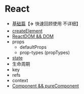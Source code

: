# React
- [基础篇](./基础.md)【✈️ 快速回顾使用 不详细】
- [createElement](./createElement.md)
- [ReactDOM && DOM](./ReactDOM.md)
- props
  - defaultProps
  - prop-types (propTypes)
- [state](./state.md)
- 生命周期
- key
- refs
- context
- [Component && pureComponent](./Component%20&&%20pureComponent.md)
